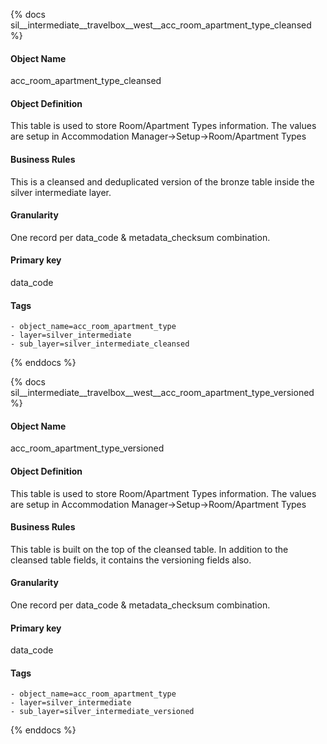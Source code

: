 {% docs sil__intermediate__travelbox__west__acc_room_apartment_type_cleansed %}

#### Object Name
acc_room_apartment_type_cleansed

#### Object Definition
This table is used to store Room/Apartment Types information. The values are setup in Accommodation Manager-&gt;Setup-&gt;Room/Apartment Types

#### Business Rules
This is a cleansed and deduplicated version of the bronze table inside the silver intermediate layer.

#### Granularity
One record per data_code & metadata_checksum combination.

#### Primary key
data_code

#### Tags
    - object_name=acc_room_apartment_type
    - layer=silver_intermediate
    - sub_layer=silver_intermediate_cleansed

{% enddocs %}

{% docs sil__intermediate__travelbox__west__acc_room_apartment_type_versioned %}

#### Object Name
acc_room_apartment_type_versioned

#### Object Definition
This table is used to store Room/Apartment Types information. The values are setup in Accommodation Manager-&gt;Setup-&gt;Room/Apartment Types

#### Business Rules
This table is built on the top of the cleansed table. In addition to the cleansed table fields, it contains the versioning fields also.

#### Granularity
One record per data_code & metadata_checksum combination.

#### Primary key
data_code

#### Tags
    - object_name=acc_room_apartment_type
    - layer=silver_intermediate
    - sub_layer=silver_intermediate_versioned

{% enddocs %}